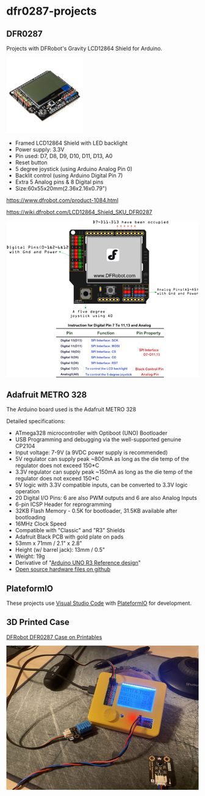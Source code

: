 # dfr0287-projects
## DFR0287
Projects with DFRobot's Gravity LCD12864 Shield for Arduino.

<img src="./Documentation/dfr0287/DFR0287_pic.JPG" alt="DFR0287" width="200"/>


* Framed LCD12864 Shield with LED backlight
* Power supply: 3.3V
* Pin used: D7, D8, D9, D10, D11, D13, A0
* Reset button
* 5 degree joystick (using Arduino Analog Pin 0)
* Backlit control (using Arduino Digital Pin 7)
* Extra 5 Analog pins & 8 Digital pins
* Size:60x55x20mm(2.36x2.16x0.79")

https://www.dfrobot.com/product-1084.html

https://wiki.dfrobot.com/LCD12864_Shield_SKU_DFR0287

![DFR0287](./Documentation/dfr0287/DFR0287pinout.png)

## Adafruit METRO 328
The Arduino board used is the Adafruit METRO 328

Detailed specifications:

* ATmega328 microcontroller with Optiboot (UNO) Bootloader
* USB Programming and debugging via the well-supported genuine CP2104
* Input voltage: 7-9V (a 9VDC power supply is recommended)
* 5V regulator can supply peak ~800mA as long as the die temp of the regulator does not exceed 150*C
* 3.3V regulator can supply peak ~150mA as long as the die temp of the regulator does not exceed 150*C
* 5V logic with 3.3V compatible inputs, can be converted to 3.3V logic operation
* 20 Digital I/O Pins: 6 are also PWM outputs and 6 are also Analog Inputs
* 6-pin ICSP Header for reprogramming
* 32KB Flash Memory - 0.5K for bootloader, 31.5KB available after bootloading
* 16MHz Clock Speed
* Compatible with "Classic" and "R3" Shields
* Adafruit Black PCB with gold plate on pads
* 53mm x 71mm / 2.1" x 2.8"
* Height (w/ barrel jack): 13mm / 0.5"
* Weight: 19g
* Derivative of "[Arduino UNO R3 Reference design](http://www.arduino.cc/en/Main/ArduinoBoardUno)"
* [Open source hardware files on github](https://github.com/adafruit/Adafruit-METRO-328-PCB)

## PlateformIO
These projects use [Visual Studio Code](https://code.visualstudio.com/) with [PlateformIO](https://platformio.org/) for development.

## 3D Printed Case

[DFRobot DFR0287 Case on Printables](https://www.printables.com/model/506880-dfrobot-dfr0287-case)

![Case](./3D%20Models/DFR0287%20Case%203466.jpeg)